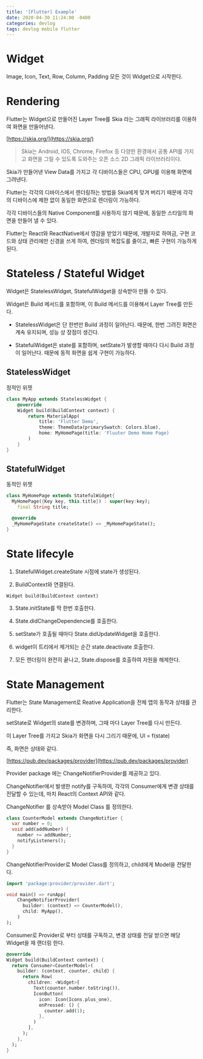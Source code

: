 ```yaml
---
title: '[Flutter] Example'
date: 2020-04-30 11:24:00 -0400
categories: devlog
tags: devlog mobile flutter
---
```

# Widget

Image, Icon, Text, Row, Column, Padding 모든 것이 Widget으로 시작한다.

# Rendering

Flutter는 Widget으로 만들어진 Layer Tree를 Skia 라는 그래픽 라이브러리를 이용하여 화면을 만들어낸다.

[https://skia.org/](https://skia.org/)

> Skia는 Android, IOS, Chrome, Firefox 등 다양한 환경에서 공통 API를 가지고 화면을 그릴 수 있도록 도와주는 오픈 소스 2D 그래픽 라이브러리이다.

Skia가 만들어낸 View Data를 가지고 각 디바이스들은 CPU, GPU를 이용해 화면에 그려낸다.

Flutter는 각각의 디바이스에서 렌더링하는 방법을 Skia에게 맞겨 버리기 때문에 각각의 디바이스에 제한 없이 동일한 화면으로 렌더링이 가능하다.

각각 디바이스들의 Native Component를 사용하지 않기 때문에, 동일한 스타일의 화면을 만들어 낼 수 있다.

Flutter는 React와 ReactNative에서 영감을 받았기 때문에, 개발자로 하여금, 구현 코드와 상태 관리에만 신경을 쓰게 하여, 렌더링의 복잡도를 줄이고, 빠른 구현이 가능하게 된다.

# Stateless / Stateful Widget

Widget은 StatelessWidget, StatefulWidget을 상속받아 만들 수 있다.

Widget은 Build 메서드를 포함하며, 이 Build 메서드를 이용해서 Layer Tree를 만든다.

- StatelessWidget은 단 한번만 Build 과정이 일어난다.
때문에, 한번 그려진 화면은 계속 유지되며, 성능 상 장점이 생긴다.

- StatefulWidget은 state를 포함하며, setState가 발생할 때마다 다시 Build 과정이 일어난다. 때문에 동적 화면을 쉽게 구현이 가능하다.

## StatelessWidget

정적인 위젯

```dart
class MyApp extends StatelessWidget {
    @override
    Widget build(BuildContext context) {
        return MaterialApp(
            title: 'Flutter Demo',
            theme: ThemeData(primarySwatch: Colors.blue),
            home: MyHomePage(title: 'Fluuter Demo Home Page)
        )
    }
}
```


## StatefulWidget

동적인 위젯

```dart
class MyHomePage extends StatefulWidget{
  MyHomePage({Key key, this.title}) : super(key:key);
    final String title;

  @override
  _MyHomePageState createState() => _MyHomePageState();
}
```

# State lifecyle

1. StatefulWidget.createState 시점에 state가 생성된다.

2. BuildContext와 연결된다.
```
Widget build(BuildContext context)
```
3. State.initState를 딱 한번 호출한다.

4. State.didChangeDependencie를 호출한다.

5. setState가 호출될 때마다 State.didUpdateWidget을 호출한다.

6. widget이 트리에서 제거되는 순간 state.deactivate 호출한다.

7. 모든 렌더링이 완전히 끝나고, State.dispose를 호출하여 자원을 해제한다.

# State Management

Flutter는 State Management로 Reative Application을 전체 앱의 동작과 상태를 관리한다.

setState로 Widget의 state를 변경하며, 그때 마다 Layer Tree를 다시 만든다.

이 Layer Tree를 가지고 Skia가 화면을 다시 그리기 때문에, UI = f(state)

즉, 화면은 상태와 같다.

[https://pub.dev/packages/provider](https://pub.dev/packages/provider)

Provider package 에는 ChangeNotifierProvider를 제공하고 있다.

ChangeNotifier에서 발생한 notify를 구독하여, 각각의 Consumer에게 변경 상태를 전달할 수 있는데, 마치 React의 Context API와 같다.

ChangeNotifier 를 상속받아 Model Class 를 정의한다.
```dart
class CounterModel extends ChangeNotifier {
  var number = 0;
  void add(addNumber) {
    number += addNumber;
    notifyListeners();
  }
}
```


ChangeNotifierProvider로 Model Class를 정의하고,
child에게 Model을 전달한다.
```dart
import 'package:provider/provider.dart';

void main() => runApp(
    ChangeNotifierProvider(
      builder: (context) => CounterModel(),
      child: MyApp(),
    )
);
```

Consumer로 Provider로 부터 상태를 구독하고, 변경 상태를 전달 받으면 해당 Widget을 재 랜더링 한다.

```dart
@override
Widget build(BuildContext context) {
  return Consumer<CounterModel>(
    builder: (context, counter, child) {
      return Row(
        children: <Widget>[
          Text(counter.number.toString()),
          IconButton(
            icon: Icon(Icons.plus_one),
            onPressed: () {
              counter.add(1);
            },
          )
        ],
      );
    },
  );
}
```